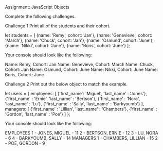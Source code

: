 Assignment: JavaScript Objects

Complete the following challenges.

Challenge 1 Print all of the students and their cohort.

let students = [ {name: 'Remy', cohort: 'Jan'}, {name: 'Genevieve', cohort: 'March'}, {name: 'Chuck', cohort: 'Jan'}, {name: 'Osmund', cohort: 'June'}, {name: 'Nikki', cohort: 'June'}, {name: 'Boris', cohort: 'June'} ];

Your console should look like the following:

Name: Remy, Cohort: Jan Name: Genevieve, Cohort: March Name: Chuck, Cohort: Jan Name: Osmund, Cohort: June Name: Nikki, Cohort: June Name: Boris, Cohort: June

Challenge 2 Print out the below object to match the example.

let users = { employees: [ {'first_name': 'Miguel', 'last_name' : 'Jones'}, {'first_name' : 'Ernie', 'last_name' : 'Bertson'}, {'first_name' : 'Nora', 'last_name' : 'Lu'}, {'first_name' : 'Sally', 'last_name' : 'Barkyoumb'} ], managers: [ {'first_name' : 'Lillian', 'last_name' : 'Chambers'}, {'first_name' : 'Gordon', 'last_name' : 'Poe'} ] };

Your console should look like the following:

EMPLOYEES 1 - JONES, MIGUEL - 11 2 - BERTSON, ERNIE - 12 3 - LU, NORA - 6 4 - BARKYOUMB, SALLY - 14 MANAGERS 1 - CHAMBERS, LILLIAN - 15 2 - POE, GORDON - 9
